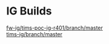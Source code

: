 # IG Builds  
[fw-ig/tims-poc-ig-r401/branch/master](https://HOT-Ecosystem.github.io/tims-ig/fw-ig/tims-poc-ig-r401/branch/master/index.html?version=ba70a60c47389f62d20919c9e4513a4c8b539757)  
[tims-ig/branch/master](https://HOT-Ecosystem.github.io/tims-ig/tims-ig/branch/master/index.html?version=91a0397047158b12e350d964c1947cf947e904d7)  
